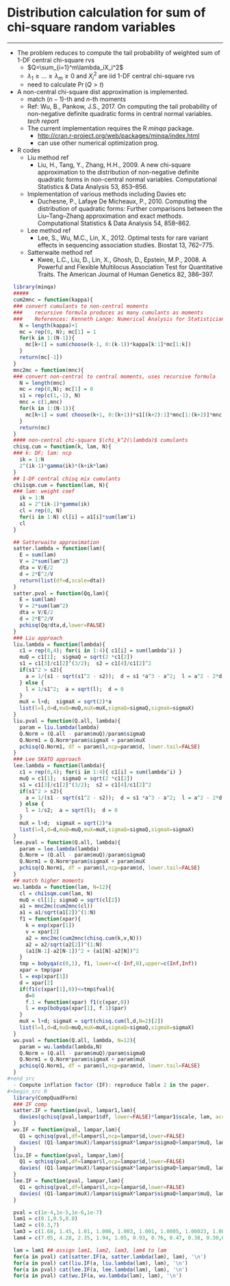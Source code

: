 # Distribution calculation for sum of chi-square random variables

------
 - The problem reduces to compute the tail probability of weighted sum of 1-DF central chi-square rvs
   - $Q=\sum_{i=1}^m\lambda_iX_i^2$
   - $\lambda_1\geq\ldots\geq\lambda_m\geq 0$ and $X_i^2$ are iid 1-DF central chi-square rvs
   - need to calculate $\Pr(Q>t)$
 - A non-central chi-square dist approximation is implemented.
   - match $(n-1)$-th and $n$-th moments 
   - Ref: Wu, B., Pankow, J.S., 2017. On computing the tail probability of non-negative definite quadratic forms in central normal variables. *tech report*
   - The current implementation requires the R *minqa* package.
     - http://cran.r-project.org/web/packages/minqa/index.html
     - can use other numerical optimization prog. 
 - R codes
   - Liu method ref
     - Liu, H., Tang, Y., Zhang, H.H., 2009. A new chi-square approximation to the distribution of non-negative definite quadratic forms in non-central normal variables. Computational Statistics & Data Analysis 53, 853–856.
   - Implementation of various methods including Davies etc
     - Duchesne, P., Lafaye De Micheaux, P., 2010. Computing the distribution of quadratic forms: Further comparisons between the Liu–Tang–Zhang approximation and exact methods. Computational Statistics & Data Analysis 54, 858–862.
   - Lee method ref
     - Lee, S., Wu, M.C., Lin, X., 2012. Optimal tests for rare variant effects in sequencing association studies. Biostat 13, 762–775.
   - Satterwaite method ref
     - Kwee, L.C., Liu, D., Lin, X., Ghosh, D., Epstein, M.P., 2008. A Powerful and Flexible Multilocus Association Test for Quantitative Traits. The American Journal of Human Genetics 82, 386–397. 
```r
  library(minqa)
  #####
  cum2mnc = function(kappa){
  ### convert cumulants to non-central moments
  ###    recursive formula produces as many cumulants as moments
  ###    References: Kenneth Lange: Numerical Analysis for Statisticians, 2nd ed. Page 15
    N = length(kappa)+1
    mc = rep(0, N); mc[1] = 1
    for(k in 1:(N-1)){
      mc[k+1] = sum(choose(k-1, 0:(k-1))*kappa[k:1]*mc[1:k])
    }
    return(mc[-1])
  }
  mnc2mc = function(mnc){
  ### convert non-central to central moments, uses recursive formula
    N = length(mnc)
    mc = rep(0,N); mc[1] = 0
    s1 = rep(c(1,-1), N)
    mnc = c(1,mnc)
    for(k in 1:(N-1)){
      mc[k+1] = sum( choose(k+1, 0:(k+1))*s1[(k+2):1]*mnc[1:(k+2)]*mnc[2]^((k+1):0) )
    }
    return(mc)
  }
  #### non-central chi-square $\chi_k^2(\lambda)$ cumulants 
  chisq.cum = function(k, lam, N){
  ### k: DF; lam: ncp 
    ik = 1:N
    2^(ik-1)*gamma(ik)*(k+ik*lam)
  }
  ## 1-DF central chisq mix cumulants
  chi1sqm.cum = function(lam, N){
  ### lam: weight coef
    ik = 1:N
    a1 = 2^(ik-1)*gamma(ik)
    cl = rep(0, N)
    for(i in 1:N) cl[i] = a1[i]*sum(lam^i)
    cl
  }

  ## Satterwaite approximation
  satter.lambda = function(lam){
    E = sum(lam)
    V = 2*sum(lam^2)
    dta = V/E/2
    d = 2*E^2/V
    return(list(df=d,scale=dta))
  }  
  satter.pval = function(Qq,lam){
    E = sum(lam)
    V = 2*sum(lam^2)
    dta = V/E/2
    d = 2*E^2/V
    pchisq(Qq/dta,d,lower=FALSE)
  }
  ### Liu approach
  liu.lambda = function(lambda){
    c1 = rep(0,4); for(i in 1:4){ c1[i] = sum(lambda^i) }
    muQ = c1[1];  sigmaQ = sqrt(2 *c1[2])
    s1 = c1[3]/c1[2]^(3/2);  s2 = c1[4]/c1[2]^2
    if(s1^2 > s2){
      a = 1/(s1 - sqrt(s1^2 - s2));  d = s1 *a^3 - a^2;  l = a^2 - 2*d
    } else {
      l = 1/s1^2;  a = sqrt(l);  d = 0
    }
    muX = l+d;  sigmaX = sqrt(2)*a
    list(l=l,d=d,muQ=muQ,muX=muX,sigmaQ=sigmaQ,sigmaX=sigmaX)
  }
  liu.pval = function(Q.all, lambda){
    param = liu.lambda(lambda)
    Q.Norm = (Q.all - param$muQ)/param$sigmaQ
    Q.Norm1 = Q.Norm*param$sigmaX + param$muX
    pchisq(Q.Norm1, df = param$l,ncp=param$d, lower.tail=FALSE)
  }
  ### Lee SKATO approach
  lee.lambda = function(lambda){
    c1 = rep(0,4); for(i in 1:4){ c1[i] = sum(lambda^i) }
    muQ = c1[1];  sigmaQ = sqrt(2 *c1[2])
    s1 = c1[3]/c1[2]^(3/2);  s2 = c1[4]/c1[2]^2
    if(s1^2 > s2){
      a = 1/(s1 - sqrt(s1^2 - s2));  d = s1 *a^3 - a^2;  l = a^2 - 2*d
    } else {
      l = 1/s2;  a = sqrt(l);  d = 0
    }
    muX = l+d;  sigmaX = sqrt(2)*a
    list(l=l,d=d,muQ=muQ,muX=muX,sigmaQ=sigmaQ,sigmaX=sigmaX)
  }
  lee.pval = function(Q.all, lambda){
    param = lee.lambda(lambda)
    Q.Norm = (Q.all - param$muQ)/param$sigmaQ
    Q.Norm1 = Q.Norm*param$sigmaX + param$muX
    pchisq(Q.Norm1, df = param$l,ncp=param$d, lower.tail=FALSE)
  }
  ## match higher moments
  wu.lambda = function(lam, N=12){
    cl = chi1sqm.cum(lam, N)
    muQ = cl[1]; sigmaQ = sqrt(cl[2])
    a1 = mnc2mc(cum2mnc(cl))
    a1 = a1/sqrt(a1[2])^(1:N)  
    f1 = function(xpar){
      k = exp(xpar[1])
      v = xpar[2]
      a2 = mnc2mc(cum2mnc(chisq.cum(k,v,N)))
      a2 = a2/sqrt(a2[2])^(1:N)  
      (a1[N-1]-a2[N-1])^2 + (a1[N]-a2[N])^2
    }
    tmp = bobyqa(c(0,1), f1, lower=c(-Inf,0),upper=c(Inf,Inf))
    xpar = tmp$par
    l = exp(xpar[1])
    d = xpar[2]
    if(f1(c(xpar[1],0))<=tmp$fval){
      d=0
      f.1 = function(xpar) f1(c(xpar,0))
      l = exp(bobyqa(xpar[1], f.1)$par)
    }
    muX = l+d; sigmaX = sqrt(chisq.cum(l,d,N=2)[2])
    list(l=l,d=d,muQ=muQ,muX=muX,sigmaQ=sigmaQ,sigmaX=sigmaX)
  }
  wu.pval = function(Q.all, lambda, N=12){
    param = wu.lambda(lambda,N)
    Q.Norm = (Q.all - param$muQ)/param$sigmaQ
    Q.Norm1 = Q.Norm*param$sigmaX + param$muX
    pchisq(Q.Norm1, df = param$l,ncp=param$d, lower.tail=FALSE)
  }
#+end_src
  - Compute inflation factor (IF): reproduce Table 2 in the paper.
#+begin_src R
  library(CompQuadForm)
  ### IF comp
  satter.IF = function(pval, lampar1,lam){
    davies(qchisq(pval,lampar1$df, lower=FALSE)*lampar1$scale, lam, acc=1e-12, lim=1e8)$Qq/pval
  }
  wu.IF = function(pval, lampar,lam){
    Q1 = qchisq(pval,df=lampar$l,ncp=lampar$d,lower=FALSE)
    davies( (Q1-lampar$muX)/lampar$sigmaX*lampar$sigmaQ+lampar$muQ, lam, acc=1e-12, lim=1e8)$Qq/pval
  }
  liu.IF = function(pval, lampar,lam){
    Q1 = qchisq(pval,df=lampar$l,ncp=lampar$d,lower=FALSE)
    davies( (Q1-lampar$muX)/lampar$sigmaX*lampar$sigmaQ+lampar$muQ, lam, acc=1e-12, lim=1e8)$Qq/pval
  }
  lee.IF = function(pval, lampar,lam){
    Q1 = qchisq(pval,df=lampar$l,ncp=lampar$d,lower=FALSE)
    davies( (Q1-lampar$muX)/lampar$sigmaX*lampar$sigmaQ+lampar$muQ, lam, acc=1e-12, lim=1e8)$Qq/pval
  }

  pval = c(1e-4,1e-5,1e-6,1e-7)
  lam1 = c(0.1,0.5,0.8)
  lam2 = c(0.3,7)
  lam3 = c(1.68, 1.45, 1.01, 1.006, 1.003, 1.001, 1.0005, 1.00023, 1.00022, 0.98, 0.94, 0.54, 0.39)
  lam4 = c(7.05, 4.28, 2.35, 1.94, 1.05, 0.93, 0.76, 0.47, 0.38, 0.30,0.18, 0.10, 0.07, 0.06, 0.04, 0.03, 0.02, 0.003, 0.001, 0.0001)

  lam = lam1 ## assign lam1, lam2, lam3, lam4 to lam
  for(a in pval) cat(satter.IF(a, satter.lambda(lam), lam), '\n')
  for(a in pval) cat(liu.IF(a, liu.lambda(lam), lam), '\n')
  for(a in pval) cat(lee.IF(a, lee.lambda(lam), lam), '\n')
  for(a in pval) cat(wu.IF(a, wu.lambda(lam), lam), '\n')
```

